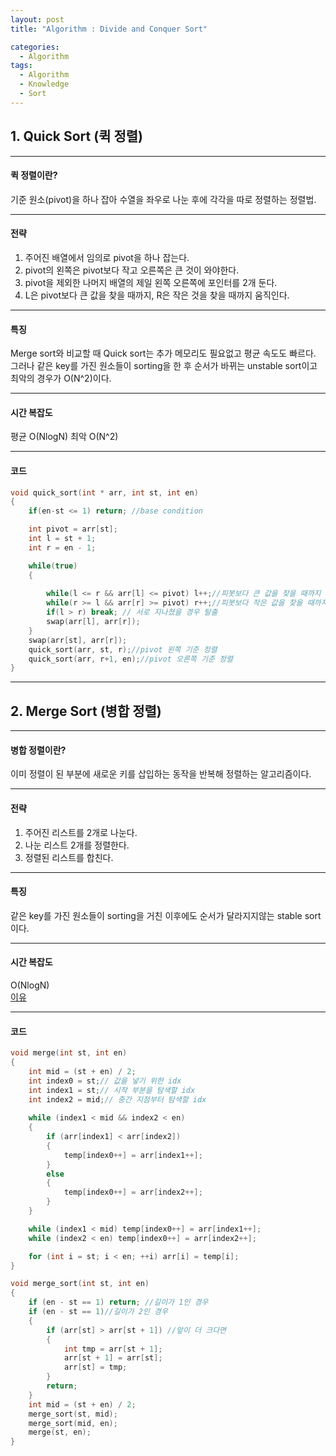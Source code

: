 ```yaml
---
layout: post
title: "Algorithm : Divide and Conquer Sort"

categories:
  - Algorithm
tags:
  - Algorithm
  - Knowledge
  - Sort
---
```


##  1. Quick Sort (퀵 정렬)  
***  
#### 퀵 정렬이란?  
  
기준 원소(pivot)을 하나 잡아 수열을 좌우로 나눈 후에 각각을 따로 정렬하는 정렬법.  

***  
  
#### 전략  
  
1. 주어진 배열에서 임의로 pivot을 하나 잡는다.  
2. pivot의 왼쪽은 pivot보다 작고 오른쪽은 큰 것이 와야한다.  
3. pivot을 제외한 나머지 배열의 제일 왼쪽 오른쪽에 포인터를 2개 둔다.  
4. L은 pivot보다 큰 값을 찾을 때까지, R은 작은 것을 찾을 때까지 움직인다.  

***  
  
#### 특징  
  
Merge sort와 비교할 때 Quick sort는 추가 메모리도 필요없고 평균 속도도 빠르다.  
그러나 같은 key를 가진 원소들이 sorting을 한 후 순서가 바뀌는 unstable sort이고 최악의 경우가 O(N^2)이다.  

***  
  
#### 시간 복잡도  
  
평균 O(NlogN) 최악 O(N^2)  

***  
  
#### 코드  
  
``` c++
void quick_sort(int * arr, int st, int en)
{
	if(en-st <= 1) return; //base condition

	int pivot = arr[st];
	int l = st + 1;
	int r = en - 1;

	while(true)
	{
		
		while(l <= r && arr[l] <= pivot) l++;//피봇보다 큰 값을 찾을 때까지
		while(r >= l && arr[r] >= pivot) r++;//피봇보다 작은 값을 찾을 때까지
		if(l > r) break; // 서로 지나쳤을 경우 탈출
		swap(arr[l], arr[r]);
	}
	swap(arr[st], arr[r]);
	quick_sort(arr, st, r);//pivot 왼쪽 기준 정렬
	quick_sort(arr, r+1, en);//pivot 오른쪽 기준 정렬
}
```

***  
  
##  2. Merge Sort (병합 정렬)  
***  
#### 병합 정렬이란?  
  
이미 정렬이 된 부분에 새로운 키를 삽입하는 동작을 반복해 정렬하는 알고리즘이다.  

***  
  
#### 전략  
  
1. 주어진 리스트를 2개로 나눈다.  
2. 나눈 리스트 2개를 정렬한다.  
3. 정렬된 리스트를 합친다.  

***  
  
#### 특징  
  
같은 key를 가진 원소들이 sorting을 거친 이후에도 순서가 달라지지않는 stable sort이다.  

***  
  
#### 시간 복잡도  
  
O(NlogN)  
[이유](https://lis0517.github.io/algorithm/2020/05/13/post-Algorithm-O(n))    

***  
  
#### 코드  
  
``` c++
void merge(int st, int en)
{
    int mid = (st + en) / 2;
    int index0 = st;// 값을 넣기 위한 idx
    int index1 = st;// 시작 부분을 탐색할 idx
    int index2 = mid;// 중간 지점부터 탐색할 idx
    
    while (index1 < mid && index2 < en)
    {
        if (arr[index1] < arr[index2])
        {
            temp[index0++] = arr[index1++];
        }
        else 
        {
            temp[index0++] = arr[index2++];
        }
    }

    while (index1 < mid) temp[index0++] = arr[index1++];
    while (index2 < en) temp[index0++] = arr[index2++];

    for (int i = st; i < en; ++i) arr[i] = temp[i];
}

void merge_sort(int st, int en)
{
    if (en - st == 1) return; //길이가 1인 경우
    if (en - st == 1)//길이가 2인 경우
    {
        if (arr[st] > arr[st + 1]) //앞이 더 크다면
        {
            int tmp = arr[st + 1];
            arr[st + 1] = arr[st];
            arr[st] = tmp;
        }
        return;
    }
    int mid = (st + en) / 2;
    merge_sort(st, mid);
    merge_sort(mid, en);
    merge(st, en);
}
```  
  
